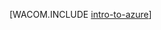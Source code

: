 <properties linkid="dev-net-fundamentals-intro-to-windows-azure" urlDisplayName="Intro to Azure" pageTitle="Intro to Azure - Azure fundamentals" metaKeywords="" description="Learn how to develop,,deploy,,and manage applications on Azure,,Microsoft's cloud computing platform for IaaS,,PaaS,,and websites." metaCanonical="" services="web-sites,virtual-machines,mobile-services,cloud-services" documentationCenter=".NET" title="" authors="" solutions="" manager="" editor="" />
<tags ms.service="web-sites,virtual-machines,mobile-services,cloud-services"
    ms.date="10/01/2014"
    wacn.date="04/11/2015"
    />

[WACOM.INCLUDE [intro-to-azure](../includes/intro-to-azure.md)]

  [intro-to-azure]: ../includes/intro-to-azure.md
